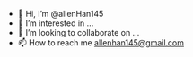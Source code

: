 - 👋 Hi, I’m @allenHan145
- 👀 I’m interested in ...
- 💞️ I’m looking to collaborate on ...
- 📫 How to reach me allenhan145@gmail.com

<!---
allenHan145/allenHan145 is a ✨ special ✨ repository because its `README.md` (this file) appears on your GitHub profile.
You can click the Preview link to take a look at your changes.
--->
